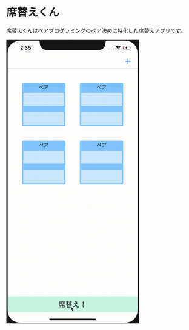 # 席替えくん
席替えくんはペアプログラミングのペア決めに特化した席替えアプリです。

<img src="https://raw.githubusercontent.com/teakun/SekigaeKun/master/asset/sample1.gif" width="350px">
